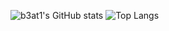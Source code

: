 ![b3at1's GitHub stats](https://github-readme-stats.vercel.app/api?username=b3at1&show_icons=true&theme=gruvbox) ![Top Langs](https://github-readme-stats.vercel.app/api/top-langs/?username=b3at1&show_icons=true&theme=gruvbox)
<!---
b3at1/b3at1 is a ✨ special ✨ repository because its `README.md` (this file) appears on your GitHub profile.
You can click the Preview link to take a look at your changes.
--->
